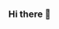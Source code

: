 ### Hi there 👋 

<!--
**Rizo2/Rizo2** is a ✨ _special_ ✨ repository because its `README.md` (this file) appears on your GitHub profile.

My name is Ahmad Abdelghaffar

- 🔭 I’m currently working on ranking up in valorant and studying
- 🌱 I’m currently learning all types of networking and computer concepts currently
- 👯 I’m looking to collaborate with anyone who does the same activities as me
- 🤔 I’m looking for help with obtaining more knowledge
- 💬 Ask me about most animes
- 📫 How to reach me: let a pigeon send it to me
- ⚡ Fun fact: My friends tell me my chin is cute
-->
